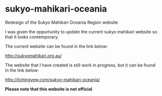 # sukyo-mahikari-oceania
Redesign of the Sukyo Mahikari Oceania Region website

I was given the oppurtunity to update the current sukyo mahikari website so that it looks contemporary.

The current website can be found in the link below:

http://sukyomahikari.org.au/

The website that I have created is still work in progress, but it can be found in the link below:

http://lichingyew.com/sukyo-mahikari-oceania/

**Please note that this website is not official**
